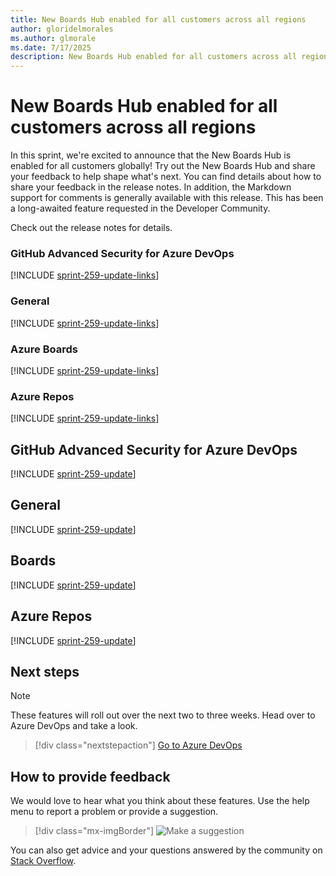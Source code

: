 ```yaml
---
title: New Boards Hub enabled for all customers across all regions
author: gloridelmorales
ms.author: glmorale
ms.date: 7/17/2025
description: New Boards Hub enabled for all customers across all regions
---
```


# New Boards Hub enabled for all customers across all regions 

In this sprint, we're excited to announce that the New Boards Hub is enabled for all customers globally! Try out the New Boards Hub and share your feedback to help shape what's next. You can find details about how to share your feedback in the release notes. 
In addition, the Markdown support for comments is generally available with this release. This has been a long-awaited feature requested in the Developer Community. 

Check out the release notes for details.

### GitHub Advanced Security for Azure DevOps

[!INCLUDE [sprint-259-update-links](includes/ghazdo/sprint-259-update-links.md)]

### General

[!INCLUDE [sprint-259-update-links](includes/general/sprint-259-update-links.md)]


### Azure Boards

[!INCLUDE [sprint-259-update-links](includes/boards/sprint-259-update-links.md)]

### Azure Repos

[!INCLUDE [sprint-259-update-links](includes/repos/sprint-259-update-links.md)]


## GitHub Advanced Security for Azure DevOps

[!INCLUDE [sprint-259-update](includes/ghazdo/sprint-259-update.md)]

## General

[!INCLUDE [sprint-259-update](includes/general/sprint-259-update.md)]

## Boards

[!INCLUDE [sprint-259-update](includes/boards/sprint-259-update.md)]

## Azure Repos

[!INCLUDE [sprint-259-update](includes/repos/sprint-259-update.md)]


## Next steps

> [!NOTE]
> These features will roll out over the next two to three weeks.
Head over to Azure DevOps and take a look.

> [!div class="nextstepaction"] 
> [Go to Azure DevOps](https://go.microsoft.com/fwlink/?LinkId=307137&campaign=o~msft~docs~product-vsts~release-notes)
## How to provide feedback

We would love to hear what you think about these features. Use the help menu to report a problem or provide a suggestion.

> [!div class="mx-imgBorder"] 
> ![Make a suggestion](../media/make-a-suggestion.png)

You can also get advice and your questions answered by the community on [Stack Overflow](https://stackoverflow.com/questions/tagged/azure-devops).
